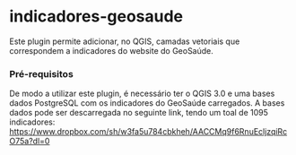 # indicadores-geosaude
Este plugin permite adicionar, no QGIS, camadas vetoriais que correspondem a indicadores do website do GeoSaúde.

### Pré-requisitos
De modo a utilizar este plugin, é necessário ter o QGIS 3.0 e uma bases dados PostgreSQL com os indicadores do GeoSaúde carregados.
A bases dados pode ser descarregada no seguinte link, tendo um toal de 1095 indicadores: https://www.dropbox.com/sh/w3fa5u784cbkheh/AACCMq9f6RnuEcljzqiRcO75a?dl=0
